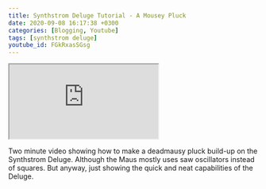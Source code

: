 ```yaml
---
title: Synthstrom Deluge Tutorial - A Mousey Pluck
date: 2020-09-08 16:17:38 +0300
categories: [Blogging, Youtube]
tags: [synthstrom deluge]
youtube_id: FGkRxasSGsg
---
```



<div class="embed-responsive embed-responsive-16by9" >
    <iframe class="embed-responsive-item"  src="https://www.youtube.com/embed/{{ page.youtube_id }}"></iframe>
</div>

Two minute video showing how to make a deadmausy pluck build-up on the Synthstrom Deluge. Although the Maus mostly uses saw oscillators instead of squares. But anyway, just showing the quick and neat capabilities of the Deluge.